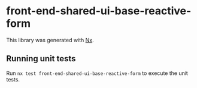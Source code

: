 # front-end-shared-ui-base-reactive-form

This library was generated with [Nx](https://nx.dev).

## Running unit tests

Run `nx test front-end-shared-ui-base-reactive-form` to execute the unit tests.
